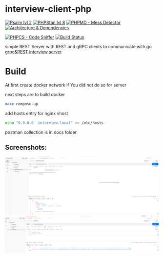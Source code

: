 # interview-client-php

[![Psalm lvl 2](https://github.com/RafalSalwa/interview-client-php/actions/workflows/psalm.yml/badge.svg)](https://github.com/RafalSalwa/interview-client-php/actions/workflows/psalm.yml)
[![PHPStan lvl 8](https://github.com/RafalSalwa/interview-client-php/actions/workflows/phpstan.yml/badge.svg)](https://github.com/RafalSalwa/interview-client-php/actions/workflows/phpstan.yml)
[![PHPMD - Mess Detector](https://github.com/RafalSalwa/interview-client-php/actions/workflows/phpmd.yml/badge.svg)](https://github.com/RafalSalwa/interview-client-php/actions/workflows/phpmd.yml)
[![Architecture & Dependencies](https://github.com/RafalSalwa/interview-client-php/actions/workflows/architecture_dependencies.yml/badge.svg)](https://github.com/RafalSalwa/interview-client-php/actions/workflows/architecture_dependencies.yml)

[![PHPCS - Code Sniffer](https://github.com/RafalSalwa/interview-client-php/actions/workflows/phpcs.yml/badge.svg)](https://github.com/RafalSalwa/interview-client-php/actions/workflows/phpcs.yml)
[![Build Status](https://jenkins.salwa.com.pl/job/Shop/badge/icon?subject=Jenkins)](https://jenkins.salwa.com.pl/job/Shop/)

simple REST Server with REST and gRPC clients to communicate
with go  [grpc&REST interview server](https://github.com/RafalSalwa/interview-app-srv)
# Build
At first create docker network if You did not do so for server

next steps are to build docker
```bash
make compose-up
```
add hosts entry for nginx vhost
```bash
echo "0.0.0.0  interview.local" >> /etc/hosts
```
postman collection is in docs folder

## Screenshots:
![REST](docs/rest.png)
![grpc](docs/grpc.png)

